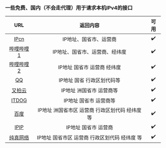 ### 一些免费、国内（不会走代理）用于请求本机IPv4的接口


|                                       URL                                       |                      返回内容                      | 可用 |
| :-----------------------------------------------------------------------------: | :-----------------------------------------------: | :--: |
|                   [IPcn](https://ip.cn/api/index?ip=&type=0)                    |                IP地址、国省市、运营商                |  ✔️  |
|       [哔哩哔哩1](https://api.live.bilibili.com/client/v1/Ip/getInfoNew)        |           IP地址、国省市、运营商、经纬度            |  ✔️  |
| [哔哩哔哩2](https://api.live.bilibili.com/ip_service/v1/ip_service/get_ip_addr) |           IP地址  国省市  运营商  经纬度            |  ✔️  |
|                    [QQ](https://r.inews.qq.com/api/ip2city)                     |            IP地址  国省  行政区划代码等             |  ✔️  |
|               [又拍云](https://pubstatic.b0.upaiyun.com/?_upnode)               |             IP地址  洲国省市  运营商等              |  ✔️  |
|                       [ITDOG](https://ipv4_ct.itdog.cn/)                        |              IP地址  国省市  运营商等              |  ✔️  |
|         [百度](https://qifu-api.baidubce.com/ip/local/geo/v1/district)          | IP地址  洲国省市区  运营商  行政区划代码  经纬度  等 |  ✔️  |
|                       [IPIP](https://myip.ipip.net/json)                        |               IP地址  国省市  运营商               |  ✔️  |
|              [纯真网络](https://www.cz88.net/api/cz88/ip/geo?ip=)               |  IP地址  国省市区  运营商  行政区划代码  经纬度  等  |  ✔️  |
